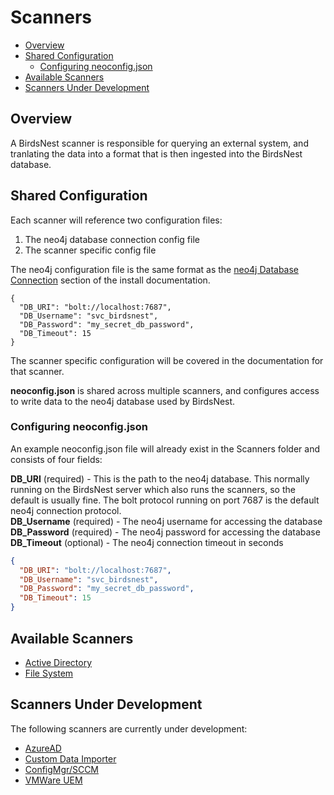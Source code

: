 # Scanners

* [Overview](#Overview)
* [Shared Configuration](#Shared-Configuration)
  * [Configuring neoconfig.json](#Configuring-neoconfig.json)
* [Available Scanners](#Available-Scanners)
* [Scanners Under Development](#Scanners-Under-Development)

## Overview
A BirdsNest scanner is responsible for querying an external system, and tranlating the data into a format that is then ingested into the BirdsNest database.


## Shared Configuration
Each scanner will reference two configuration files:
1. The neo4j database connection config file
2. The scanner specific config file

The neo4j configuration file is the same format as the [neo4j Database Connection](/documentation/install/README.md#neo4j-Database-Connection) section of the install documentation. 

```
{
  "DB_URI": "bolt://localhost:7687",
  "DB_Username": "svc_birdsnest",
  "DB_Password": "my_secret_db_password",
  "DB_Timeout": 15
}
```

The scanner specific configuration will be covered in the documentation for that scanner.  

**neoconfig.json** is shared across multiple scanners, and configures access to write data to the neo4j database used by BirdsNest. 


### Configuring neoconfig.json

An example neoconfig.json file will already exist in the Scanners folder and consists of four fields:

**DB_URI** (required) - This is the path to the neo4j database. This normally running on the BirdsNest server which also runs the scanners, so the default is usually fine. The bolt protocol running on port 7687 is the default neo4j connection protocol.\
**DB_Username** (required) - The neo4j username for accessing the database\
**DB_Password** (required) -  The neo4j password for accessing the database\
**DB_Timeout** (optional) - The neo4j connection timeout in seconds

```json
{
  "DB_URI": "bolt://localhost:7687",
  "DB_Username": "svc_birdsnest",
  "DB_Password": "my_secret_db_password",
  "DB_Timeout": 15
}
```

## Available Scanners

* [Active Directory](/documentation/scanners/active-directory/README.md)
* [File System](/documentation/scanners/file-system/README.md)

## Scanners Under Development

The following scanners are currently under development:

* [AzureAD](/documentation/scanners/azuread/README.md)
* [Custom Data Importer](/documentation/scanners/custom-importer/README.md)
* [ConfigMgr/SCCM](/documentation/scanners/configmgr/README.md)
* [VMWare UEM](/documentation/scanners/uem/README.md)
